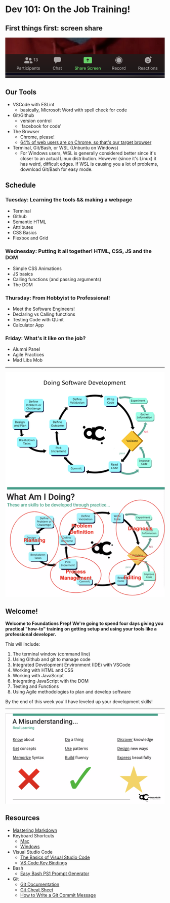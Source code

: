 # Dev 101: On the Job Training!

## First things first: screen share

![](./screen-share.png)

## Our Tools

-   VSCode with ESLint
    -   basically, Microsoft Word with spell check for code
-   Git/Github
    -   version control
    -   'facebook for code'
-   The Browser
    -   Chrome, please!
    -   [64% of web users are on Chrome, so that's our target browser](https://gs.statcounter.com/)
-   Terminal, Git/Bash, or WSL (Unbuntu on Windows)
    -   For Windows users, WSL is generally considered better since it's closer to an actual Linux distribution. However (since it's Linux) it has weird, difficult edges. If WSL is causing you a lot of problems, download Git/Bash for easy mode.

## Schedule

### Tuesday: Learning the tools && making a webpage

-   Terminal
-   Github
-   Semantic HTML
-   Attributes
-   CSS Basics
-   Flexbox and Grid

### Wednesday: Putting it all together! HTML, CSS, JS and the DOM

-   Simple CSS Animations
-   JS basics
-   Calling functions (and passing arguments)
-   The DOM

### Thursday: From Hobbyist to Professional!

-   Meet the Software Engineers!
-   Declaring vs Calling functions
-   Testing Code with QUnit
-   Calculator App

### Friday: What's it like on the job?

-   Alumni Panel
-   Agile Practices
-   Mad Libs Mob

---

![Doing Sofware Development](./doing-sw-dev.png)
![](./planning.png)

## Welcome!

**Welcome to Foundations Prep! We're going to spend four days giving you practical "how-to" training on getting setup and using your tools like a professional developer.**

This will include:

1. The terminal window (command line)
1. Using Github and git to manage code
1. Integrated Development Environment (IDE) with VSCode
1. Working with HTML and CSS
1. Working with JavaScript
1. Integrating JavaScript with the DOM
1. Testing and Functions
1. Using Agile methodologies to plan and develop software

By the end of this week you'll have leveled up your development skills!

---

![](./learning.png)

## Resources

-   [Mastering Markdown](https://guides.github.com/features/maining-markdown/)
-   Keyboard Shortcuts
    -   [Mac](http://www.danrodney.com/mac/)
    -   [Windows](http://www.hongkiat.com/blog/100-keyboard-shortcuts-windows/)
-   Visual Studio Code
    -   [The Basics of Visual Studio Code](https://code.visualstudio.com/Docs/editor/codebasics)
    -   [VS Code Key Bindings](http://www.hongkiat.com/blog/key-binding-management-visual-studio-code/)
-   Bash
    -   [Easy Bash PS1 Prompt Generator](https://ezprompt.net)
-   Git
    -   [Git Documentation](https://git-scm.com/docs)
    -   [Git Cheat Sheet](https://www.git-tower.com/blog/git-cheat-sheet/)
    -   [How to Write a Git Commit Message](http://chris.beams.io/posts/git-commit/)
